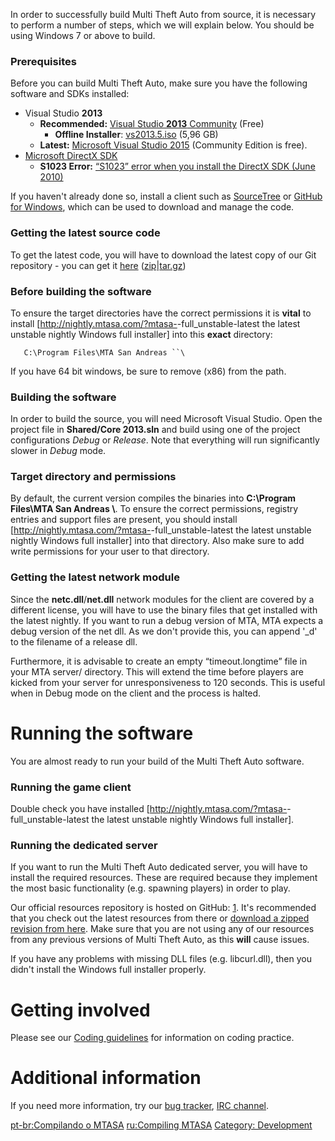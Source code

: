 In order to successfully build Multi Theft Auto from source, it is necessary to perform a number of steps, which we will explain below. You should be using Windows 7 or above to build.

### Prerequisites

Before you can build Multi Theft Auto, make sure you have the following software and SDKs installed:

-   Visual Studio **2013**
    -   **Recommended:** [Visual Studio **2013** Community](https://go.microsoft.com/fwlink/?LinkId=530250) (Free)
        -   **Offline Installer**: [vs2013.5.iso](https://go.microsoft.com/fwlink/?LinkId=519391) (5,96 GB)
    -   **Latest:** [Microsoft Visual Studio 2015](https://www.visualstudio.com/en-us/downloads/download-visual-studio-vs.aspx) (Community Edition is free).
-   [Microsoft DirectX SDK](http://www.microsoft.com/en-us/download/details.aspx?displaylang=en&id=6812)
    -   **S1023 Error:** [“S1023” error when you install the DirectX SDK (June 2010)](https://support.microsoft.com/en-us/kb/2728613)

If you haven't already done so, install a client such as [SourceTree](https://www.sourcetreeapp.com/) or [GitHub for Windows](https://windows.github.com/), which can be used to download and manage the code.

### Getting the latest source code

To get the latest code, you will have to download the latest copy of our Git repository - you can get it [here](https://github.com/multitheftauto/mtasa-blue) ([zip](https://github.com/multitheftauto/mtasa-blue/archive/master.zip)|[tar.gz](https://github.com/multitheftauto/mtasa-blue/archive/master.tar.gz))

### Before building the software

To ensure the target directories have the correct permissions it is **vital** to install \[<http://nightly.mtasa.com/?mtasa->-full\_unstable-latest the latest unstable nightly Windows full installer\] into this **exact** directory:

`   C:\Program Files\MTA San Andreas ``\`

If you have 64 bit windows, be sure to remove (x86) from the path.

### Building the software

In order to build the source, you will need Microsoft Visual Studio. Open the project file in **Shared/Core 2013.sln** and build using one of the project configurations *Debug* or *Release*. Note that everything will run significantly slower in *Debug* mode.

### Target directory and permissions

By default, the current version compiles the binaries into **C:\\Program Files\\MTA San Andreas \\**. To ensure the correct permissions, registry entries and support files are present, you should install \[<http://nightly.mtasa.com/?mtasa->-full\_unstable-latest the latest unstable nightly Windows full installer\] into that directory. Also make sure to add write permissions for your user to that directory.

### Getting the latest network module

Since the **netc.dll**/**net.dll** network modules for the client are covered by a different license, you will have to use the binary files that get installed with the latest nightly. If you want to run a debug version of MTA, MTA expects a debug version of the net dll. As we don't provide this, you can append '\_d' to the filename of a release dll.

Furthermore, it is advisable to create an empty “timeout.longtime” file in your MTA server/ directory. This will extend the time before players are kicked from your server for unresponsiveness to 120 seconds. This is useful when in Debug mode on the client and the process is halted.

Running the software
====================

You are almost ready to run your build of the Multi Theft Auto software.

### Running the game client

Double check you have installed \[<http://nightly.mtasa.com/?mtasa->-full\_unstable-latest the latest unstable nightly Windows full installer\].

### Running the dedicated server

If you want to run the Multi Theft Auto dedicated server, you will have to install the required resources. These are required because they implement the most basic functionality (e.g. spawning players) in order to play.

Our official resources repository is hosted on GitHub: [1](https://github.com/multitheftauto/mtasa-resources). It's recommended that you check out the latest resources from there or [download a zipped revision from here](http://mirror.mtasa.com/mtasa/resources/). Make sure that you are not using any of our resources from any previous versions of Multi Theft Auto, as this **will** cause issues.

If you have any problems with missing DLL files (e.g. libcurl.dll), then you didn't install the Windows full installer properly.

Getting involved
================

Please see our [Coding guidelines](/Coding_guidelines.md "wikilink") for information on coding practice.

Additional information
======================

If you need more information, try our [bug tracker](http://bugs.mtasa.com/), [IRC channel](irc://irc.multitheftauto.com).

[pt-br:Compilando o MTASA](/pt-br:Compilando_o_MTASA.md "wikilink") [ru:Compiling MTASA](/ru:Compiling_MTASA.md "wikilink") [Category: Development](/Category:_Development.md "wikilink")

